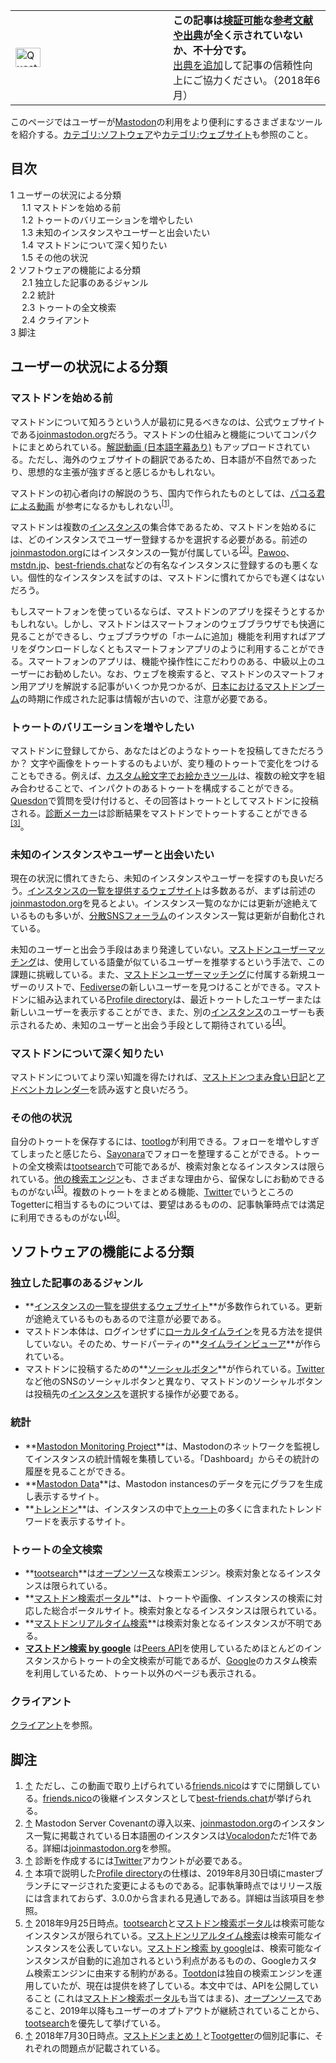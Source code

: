 <div>

<table role="presentation">
<colgroup>
<col style="width: 50%" />
<col style="width: 50%" />
</colgroup>
<tbody>
<tr class="odd">
<td><div>
<img src="/images/thumb/6/64/Question_book-4.svg/40px-Question_book-4.svg.png" srcset="/images/thumb/6/64/Question_book-4.svg/60px-Question_book-4.svg.png 1.5x, /images/thumb/6/64/Question_book-4.svg/80px-Question_book-4.svg.png 2x" width="40" height="31" alt="Question book-4.svg" />
</div></td>
<td><div>
<strong>この記事は<a href="https://ja.wikipedia.org/wiki/%E6%A4%9C%E8%A8%BC%E5%8F%AF%E8%83%BD%E6%80%A7" title="wikipedia:検証可能性">検証可能</a>な<a href="https://ja.wikipedia.org/wiki/%E4%BF%A1%E9%A0%BC%E3%81%A7%E3%81%8D%E3%82%8B%E6%83%85%E5%A0%B1%E6%BA%90" title="wikipedia:信頼できる情報源">参考文献や出典</a>が全く示されていないか、不十分です。</strong><br />
<a href="https://ja.wikipedia.org/wiki/%E5%87%BA%E5%85%B8%E3%82%92%E6%98%8E%E8%A8%98%E3%81%99%E3%82%8B" title="wikipedia:出典を明記する">出典を追加</a>して記事の信頼性向上にご協力ください。<span class="small">（2018年6月）</span>
</div></td>
</tr>
</tbody>
</table>

このページではユーザーが[Mastodon](/Mastodon "Mastodon")の利用をより便利にするさまざまなツールを紹介する。[カテゴリ:ソフトウェア](/%E3%82%AB%E3%83%86%E3%82%B4%E3%83%AA:%E3%82%BD%E3%83%95%E3%83%88%E3%82%A6%E3%82%A7%E3%82%A2 "カテゴリ:ソフトウェア")や[カテゴリ:ウェブサイト](/%E3%82%AB%E3%83%86%E3%82%B4%E3%83%AA:%E3%82%A6%E3%82%A7%E3%83%96%E3%82%B5%E3%82%A4%E3%83%88 "カテゴリ:ウェブサイト")も参照のこと。

<div id="toc">

<div lang="ja" dir="ltr">

## 目次

</div>

-   [1 ユーザーの状況による分類](#.E3.83.A6.E3.83.BC.E3.82.B6.E3.83.BC.E3.81.AE.E7.8A.B6.E6.B3.81.E3.81.AB.E3.82.88.E3.82.8B.E5.88.86.E9.A1.9E)
    -   [1.1 マストドンを始める前](#.E3.83.9E.E3.82.B9.E3.83.88.E3.83.89.E3.83.B3.E3.82.92.E5.A7.8B.E3.82.81.E3.82.8B.E5.89.8D)
    -   [1.2 トゥートのバリエーションを増やしたい](#.E3.83.88.E3.82.A5.E3.83.BC.E3.83.88.E3.81.AE.E3.83.90.E3.83.AA.E3.82.A8.E3.83.BC.E3.82.B7.E3.83.A7.E3.83.B3.E3.82.92.E5.A2.97.E3.82.84.E3.81.97.E3.81.9F.E3.81.84)
    -   [1.3 未知のインスタンスやユーザーと出会いたい](#.E6.9C.AA.E7.9F.A5.E3.81.AE.E3.82.A4.E3.83.B3.E3.82.B9.E3.82.BF.E3.83.B3.E3.82.B9.E3.82.84.E3.83.A6.E3.83.BC.E3.82.B6.E3.83.BC.E3.81.A8.E5.87.BA.E4.BC.9A.E3.81.84.E3.81.9F.E3.81.84)
    -   [1.4 マストドンについて深く知りたい](#.E3.83.9E.E3.82.B9.E3.83.88.E3.83.89.E3.83.B3.E3.81.AB.E3.81.A4.E3.81.84.E3.81.A6.E6.B7.B1.E3.81.8F.E7.9F.A5.E3.82.8A.E3.81.9F.E3.81.84)
    -   [1.5 その他の状況](#.E3.81.9D.E3.81.AE.E4.BB.96.E3.81.AE.E7.8A.B6.E6.B3.81)
-   [2 ソフトウェアの機能による分類](#.E3.82.BD.E3.83.95.E3.83.88.E3.82.A6.E3.82.A7.E3.82.A2.E3.81.AE.E6.A9.9F.E8.83.BD.E3.81.AB.E3.82.88.E3.82.8B.E5.88.86.E9.A1.9E)
    -   [2.1 独立した記事のあるジャンル](#.E7.8B.AC.E7.AB.8B.E3.81.97.E3.81.9F.E8.A8.98.E4.BA.8B.E3.81.AE.E3.81.82.E3.82.8B.E3.82.B8.E3.83.A3.E3.83.B3.E3.83.AB)
    -   [2.2 統計](#.E7.B5.B1.E8.A8.88)
    -   [2.3 トゥートの全文検索](#.E3.83.88.E3.82.A5.E3.83.BC.E3.83.88.E3.81.AE.E5.85.A8.E6.96.87.E6.A4.9C.E7.B4.A2)
    -   [2.4 クライアント](#.E3.82.AF.E3.83.A9.E3.82.A4.E3.82.A2.E3.83.B3.E3.83.88)
-   [3 脚注](#.E8.84.9A.E6.B3.A8)

</div>

## ユーザーの状況による分類

### マストドンを始める前

マストドンについて知ろうという人が最初に見るべきなのは、公式ウェブサイトである[joinmastodon.org](/Joinmastodon.org "Joinmastodon.org")だろう。マストドンの仕組みと機能についてコンパクトにまとめられている。<a href="https://www.youtube.com/watch?v=IPSbNdBmWKE" rel="nofollow">解説動画 (日本語字幕あり)</a> もアップロードされている。ただし、海外のウェブサイトの翻訳であるため、日本語が不自然であったり、思想的な主張が強すぎると感じるかもしれない。

マストドンの初心者向けの解説のうち、国内で作られたものとしては、<a href="http://www.nicovideo.jp/watch/sm32474021" rel="nofollow">パコる君による動画</a> が参考になるかもしれない<sup>[\[1\]](#cite_note-1)</sup>。

マストドンは複数の[インスタンス](/%E3%82%A4%E3%83%B3%E3%82%B9%E3%82%BF%E3%83%B3%E3%82%B9 "インスタンス")の集合体であるため、マストドンを始めるには、どのインスタンスでユーザー登録するかを選択する必要がある。前述の[joinmastodon.org](/Joinmastodon.org "Joinmastodon.org")にはインスタンスの一覧が付属している<sup>[\[2\]](#cite_note-2)</sup>。[Pawoo](/Pawoo "Pawoo")、[mstdn.jp](/Mstdn.jp "Mstdn.jp")、[best-friends.chat](/Best-friends.chat "Best-friends.chat")などの有名なインスタンスに登録するのも悪くない。個性的なインスタンスを試すのは、マストドンに慣れてからでも遅くはないだろう。

もしスマートフォンを使っているならば、マストドンのアプリを探そうとするかもしれない。しかし、マストドンはスマートフォンのウェブブラウザでも快適に見ることができるし、ウェブブラウザの「ホームに追加」機能を利用すればアプリをダウンロードしなくともスマートフォンアプリのように利用することができる。スマートフォンのアプリは、機能や操作性にこだわりのある、中級以上のユーザーにお勧めしたい。なお、ウェブを検索すると、マストドンのスマートフォン用アプリを解説する記事がいくつか見つかるが、[日本におけるマストドンブーム](/%E6%97%A5%E6%9C%AC%E3%81%AB%E3%81%8A%E3%81%91%E3%82%8B%E3%83%9E%E3%82%B9%E3%83%88%E3%83%89%E3%83%B3%E3%83%96%E3%83%BC%E3%83%A0 "日本におけるマストドンブーム")の時期に作成された記事は情報が古いので、注意が必要である。

### トゥートのバリエーションを増やしたい

マストドンに登録してから、あなたはどのようなトゥートを投稿してきただろうか？ 文字や画像をトゥートするのもよいが、変り種のトゥートで変化をつけることもできる。例えば、[カスタム絵文字でお絵かきツール](/%E3%82%AB%E3%82%B9%E3%82%BF%E3%83%A0%E7%B5%B5%E6%96%87%E5%AD%97%E3%81%A7%E3%81%8A%E7%B5%B5%E3%81%8B%E3%81%8D%E3%83%84%E3%83%BC%E3%83%AB "カスタム絵文字でお絵かきツール")は、複数の絵文字を組み合わせることで、インパクトのあるトゥートを構成することができる。[Quesdon](/Quesdon "Quesdon")で質問を受け付けると、その回答はトゥートとしてマストドンに投稿される。[診断メーカー](/%E8%A8%BA%E6%96%AD%E3%83%A1%E3%83%BC%E3%82%AB%E3%83%BC "診断メーカー")は診断結果をマストドンでトゥートすることができる<sup>[\[3\]](#cite_note-3)</sup>。

### 未知のインスタンスやユーザーと出会いたい

現在の状況に慣れてきたら、未知のインスタンスやユーザーを探すのも良いだろう。[インスタンスの一覧を提供するウェブサイト](/%E3%82%A4%E3%83%B3%E3%82%B9%E3%82%BF%E3%83%B3%E3%82%B9%E3%81%AE%E4%B8%80%E8%A6%A7%E3%82%92%E6%8F%90%E4%BE%9B%E3%81%99%E3%82%8B%E3%82%A6%E3%82%A7%E3%83%96%E3%82%B5%E3%82%A4%E3%83%88 "インスタンスの一覧を提供するウェブサイト")は多数あるが、まずは前述の[joinmastodon.org](/Joinmastodon.org "Joinmastodon.org")を見るとよい。インスタンス一覧のなかには更新が途絶えているものも多いが、[分散SNSフォーラム](/%E5%88%86%E6%95%A3SNS%E3%83%95%E3%82%A9%E3%83%BC%E3%83%A9%E3%83%A0 "分散SNSフォーラム")のインスタンス一覧は更新が自動化されている。

未知のユーザーと出会う手段はあまり発達していない。[マストドンユーザーマッチング](/%E3%83%9E%E3%82%B9%E3%83%88%E3%83%89%E3%83%B3%E3%83%A6%E3%83%BC%E3%82%B6%E3%83%BC%E3%83%9E%E3%83%83%E3%83%81%E3%83%B3%E3%82%B0 "マストドンユーザーマッチング")は、使用している語彙が似ているユーザーを推挙するという手法で、この課題に挑戦している。また、[マストドンユーザーマッチング](/%E3%83%9E%E3%82%B9%E3%83%88%E3%83%89%E3%83%B3%E3%83%A6%E3%83%BC%E3%82%B6%E3%83%BC%E3%83%9E%E3%83%83%E3%83%81%E3%83%B3%E3%82%B0 "マストドンユーザーマッチング")に付属する新規ユーザーのリストで、[Fediverse](/Fediverse "Fediverse")の新しいユーザーを見つけることができる。マストドンに組み込まれている[Profile directory](/Profile_directory "Profile directory")は、最近トゥートしたユーザーまたは新しいユーザーを表示することができ、また、別の[インスタンス](/%E3%82%A4%E3%83%B3%E3%82%B9%E3%82%BF%E3%83%B3%E3%82%B9 "インスタンス")のユーザーも表示されるため、未知のユーザーと出会う手段として期待されている<sup>[\[4\]](#cite_note-4)</sup>。

### マストドンについて深く知りたい

マストドンについてより深い知識を得たければ、[マストドンつまみ食い日記](/%E3%83%9E%E3%82%B9%E3%83%88%E3%83%89%E3%83%B3%E3%81%A4%E3%81%BE%E3%81%BF%E9%A3%9F%E3%81%84%E6%97%A5%E8%A8%98 "マストドンつまみ食い日記")と[アドベントカレンダー](/%E3%82%A2%E3%83%89%E3%83%99%E3%83%B3%E3%83%88%E3%82%AB%E3%83%AC%E3%83%B3%E3%83%80%E3%83%BC "アドベントカレンダー")を読み返すと良いだろう。

### その他の状況

自分のトゥートを保存するには、[tootlog](/Tootlog "Tootlog")が利用できる。フォローを増やしすぎてしまったと感じたら、[Sayonara](/Sayonara "Sayonara")でフォローを整理することができる。トゥートの全文検索は[tootsearch](/Tootsearch "Tootsearch")で可能であるが、検索対象となるインスタンスは限られている。[他の検索エンジン](/%E3%82%AB%E3%83%86%E3%82%B4%E3%83%AA:%E6%A4%9C%E7%B4%A2%E3%82%A8%E3%83%B3%E3%82%B8%E3%83%B3 "カテゴリ:検索エンジン")も、さまざまな理由から、留保なしにお勧めできるものがない<sup>[\[5\]](#cite_note-5)</sup>。複数のトゥートをまとめる機能、[Twitter](/Twitter "Twitter")でいうところのTogetterに相当するものについては、要望はあるものの、記事執筆時点では満足に利用できるものがない<sup>[\[6\]](#cite_note-6)</sup>。

## ソフトウェアの機能による分類

### 独立した記事のあるジャンル

-   **[インスタンスの一覧を提供するウェブサイト](/%E3%82%A4%E3%83%B3%E3%82%B9%E3%82%BF%E3%83%B3%E3%82%B9%E3%81%AE%E4%B8%80%E8%A6%A7%E3%82%92%E6%8F%90%E4%BE%9B%E3%81%99%E3%82%8B%E3%82%A6%E3%82%A7%E3%83%96%E3%82%B5%E3%82%A4%E3%83%88 "インスタンスの一覧を提供するウェブサイト")**が多数作られている。更新が途絶えているものもあるので注意が必要である。
-   マストドン本体は、ログインせずに[ローカルタイムライン](/%E3%83%AD%E3%83%BC%E3%82%AB%E3%83%AB%E3%82%BF%E3%82%A4%E3%83%A0%E3%83%A9%E3%82%A4%E3%83%B3 "ローカルタイムライン")を見る方法を提供していない。そのため、サードパーティの**[タイムラインビューア](/%E3%82%BF%E3%82%A4%E3%83%A0%E3%83%A9%E3%82%A4%E3%83%B3%E3%83%93%E3%83%A5%E3%83%BC%E3%82%A2 "タイムラインビューア")**が作られている。
-   マストドンに投稿するための**[ソーシャルボタン](/%E3%82%BD%E3%83%BC%E3%82%B7%E3%83%A3%E3%83%AB%E3%83%9C%E3%82%BF%E3%83%B3 "ソーシャルボタン")**が作られている。[Twitter](/Twitter "Twitter")など他のSNSのソーシャルボタンと異なり、マストドンのソーシャルボタンは投稿先の[インスタンス](/%E3%82%A4%E3%83%B3%E3%82%B9%E3%82%BF%E3%83%B3%E3%82%B9 "インスタンス")を選択する操作が必要である。

### 統計

-   **<a href="https://mnm.social/" rel="nofollow">Mastodon Monitoring Project</a>**は、Mastodonのネットワークを監視してインスタンスの統計情報を集積している。「Dashboard」からその統計の履歴を見ることができる。
-   **<a href="https://metadon.jemu.name/" rel="nofollow">Mastodon Data</a>**は、Mastodon instancesのデータを元にグラフを生成し表示するサイト。
-   **[トレンドン](/%E3%83%88%E3%83%AC%E3%83%B3%E3%83%89%E3%83%B3 "トレンドン")**は、インスタンスの中で[トゥート](/%E3%83%88%E3%82%A5%E3%83%BC%E3%83%88 "トゥート")の多くに含まれたトレンドワードを表示するサイト。

### トゥートの全文検索

-   **[tootsearch](/Tootsearch "Tootsearch")**は[オープンソース](/%E3%82%AA%E3%83%BC%E3%83%97%E3%83%B3%E3%82%BD%E3%83%BC%E3%82%B9 "オープンソース")な検索エンジン。検索対象となるインスタンスは限られている。
-   **[マストドン検索ポータル](/%E3%83%9E%E3%82%B9%E3%83%88%E3%83%89%E3%83%B3%E6%A4%9C%E7%B4%A2%E3%83%9D%E3%83%BC%E3%82%BF%E3%83%AB "マストドン検索ポータル")**は、トゥートや画像、インスタンスの検索に対応した総合ポータルサイト。検索対象となるインスタンスは限られている。
-   **[マストドンリアルタイム検索](/%E3%83%9E%E3%82%B9%E3%83%88%E3%83%89%E3%83%B3%E3%83%AA%E3%82%A2%E3%83%AB%E3%82%BF%E3%82%A4%E3%83%A0%E6%A4%9C%E7%B4%A2 "マストドンリアルタイム検索")**は検索対象となるインスタンスが不明である。
-   **[マストドン検索 by google](/%E3%83%9E%E3%82%B9%E3%83%88%E3%83%89%E3%83%B3%E6%A4%9C%E7%B4%A2_by_google "マストドン検索 by google")** は[Peers API](/Peers_API "Peers API")を使用しているためほとんどのインスタンスからトゥートの全文検索が可能であるが、[Google](https://ja.wikipedia.org/wiki/Google "w:Google")のカスタム検索を利用しているため、トゥート以外のページも表示される。

### クライアント

[クライアント](/%E3%82%AF%E3%83%A9%E3%82%A4%E3%82%A2%E3%83%B3%E3%83%88 "クライアント")を参照。

## 脚注

<div>

1.  <span id="cite_note-1">[↑](#cite_ref-1) ただし、この動画で取り上げられている[friends.nico](/Friends.nico "Friends.nico")はすでに閉鎖している。[friends.nico](/Friends.nico "Friends.nico")の後継インスタンスとして[best-friends.chat](/Best-friends.chat "Best-friends.chat")が挙げられる。</span>
2.  <span id="cite_note-2">[↑](#cite_ref-2) Mastodon Server Covenantの導入以来、[joinmastodon.org](/Joinmastodon.org "Joinmastodon.org")のインスタンス一覧に掲載されている日本語圏のインスタンスは[Vocalodon](/Vocalodon "Vocalodon")ただ1件である。詳細は[joinmastodon.org](/Joinmastodon.org "Joinmastodon.org")を参照。</span>
3.  <span id="cite_note-3">[↑](#cite_ref-3) 診断を作成するには[Twitter](/Twitter "Twitter")アカウントが必要である。</span>
4.  <span id="cite_note-4">[↑](#cite_ref-4) 本項で説明した[Profile directory](/Profile_directory "Profile directory")の仕様は、2019年8月30日頃にmasterブランチにマージされた変更によるものである。記事執筆時点ではリリース版には含まれておらず、3.0.0から含まれる見通しである。詳細は当該項目を参照。</span>
5.  <span id="cite_note-5">[↑](#cite_ref-5) 2018年9月25日時点。[tootsearch](/Tootsearch "Tootsearch")と[マストドン検索ポータル](/%E3%83%9E%E3%82%B9%E3%83%88%E3%83%89%E3%83%B3%E6%A4%9C%E7%B4%A2%E3%83%9D%E3%83%BC%E3%82%BF%E3%83%AB "マストドン検索ポータル")は検索可能なインスタンスが限られている。[マストドンリアルタイム検索](/%E3%83%9E%E3%82%B9%E3%83%88%E3%83%89%E3%83%B3%E3%83%AA%E3%82%A2%E3%83%AB%E3%82%BF%E3%82%A4%E3%83%A0%E6%A4%9C%E7%B4%A2 "マストドンリアルタイム検索")は検索可能なインスタンスを公表していない。[マストドン検索 by google](/%E3%83%9E%E3%82%B9%E3%83%88%E3%83%89%E3%83%B3%E6%A4%9C%E7%B4%A2_by_google "マストドン検索 by google")は、検索可能なインスタンスが自動的に追加されるという利点があるものの、Googleカスタム検索エンジンに由来する制約がある。[Tootdon](/Tootdon "Tootdon")は独自の検索エンジンを運用していたが、現在は提供を終了している。本文中では、APIを公開していること (これは[マストドン検索ポータル](/%E3%83%9E%E3%82%B9%E3%83%88%E3%83%89%E3%83%B3%E6%A4%9C%E7%B4%A2%E3%83%9D%E3%83%BC%E3%82%BF%E3%83%AB "マストドン検索ポータル")も当てはまる)、[オープンソース](/%E3%82%AA%E3%83%BC%E3%83%97%E3%83%B3%E3%82%BD%E3%83%BC%E3%82%B9 "オープンソース")であること、2019年以降もユーザーのオプトアウトが継続されていることから、[tootsearch](/Tootsearch "Tootsearch")を優先して挙げている。</span>
6.  <span id="cite_note-6">[↑](#cite_ref-6) 2018年7月30日時点。[マストドンまとめ！](/%E3%83%9E%E3%82%B9%E3%83%88%E3%83%89%E3%83%B3%E3%81%BE%E3%81%A8%E3%82%81%EF%BC%81 "マストドンまとめ！")と[Tootgetter](/Tootgetter "Tootgetter")の個別記事に、それぞれの問題点が記載されている。</span>

</div>

</div>
